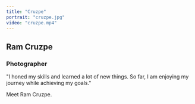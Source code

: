 ```yaml
---
title: "Cruzpe"
portrait: "cruzpe.jpg"
video: "cruzpe.mp4"
---
```


## Ram Cruzpe
### Photographer

"I honed my skills and learned a lot of new things. So far, I am enjoying my journey while achieving my goals."

Meet Ram Cruzpe.